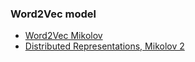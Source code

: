### Word2Vec model
* [Word2Vec Mikolov](https://s3.amazonaws.com/video.udacity-data.com/topher/2018/October/5bc56d28_word2vec-mikolov/word2vec-mikolov.pdf)
* [Distributed Representations, Mikolov 2](https://s3.amazonaws.com/video.udacity-data.com/topher/2018/October/5bc56da8_distributed-representations-mikolov2/distributed-representations-mikolov2.pdf)

